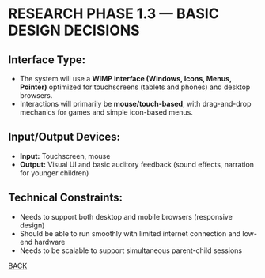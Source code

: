 # RESEARCH PHASE 1.3 — BASIC DESIGN DECISIONS

## Interface Type:

- The system will use a **WIMP interface (Windows, Icons, Menus, Pointer)** optimized for touchscreens (tablets and phones) and desktop browsers.
- Interactions will primarily be **mouse/touch-based**, with drag-and-drop mechanics for games and simple icon-based menus.

## Input/Output Devices:

- **Input:** Touchscreen, mouse
- **Output:** Visual UI and basic auditory feedback (sound effects, narration for younger children)

## Technical Constraints:

- Needs to support both desktop and mobile browsers (responsive design)
- Should be able to run smoothly with limited internet connection and low-end hardware
- Needs to be scalable to support simultaneous parent-child sessions

[BACK](./PMENU.md)

